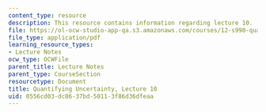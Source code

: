 ```yaml
---
content_type: resource
description: This resource contains information regarding lecture 10.
file: https://ol-ocw-studio-app-qa.s3.amazonaws.com/courses/12-s990-quantifying-uncertainty-fall-2012/0556cd03dc8637bd50113f86d36dfeaa_MIT12_S990F12_lec10.pdf
file_type: application/pdf
learning_resource_types:
- Lecture Notes
ocw_type: OCWFile
parent_title: Lecture Notes
parent_type: CourseSection
resourcetype: Document
title: Quantifying Uncertainty, Lecture 10
uid: 0556cd03-dc86-37bd-5011-3f86d36dfeaa
---
```

